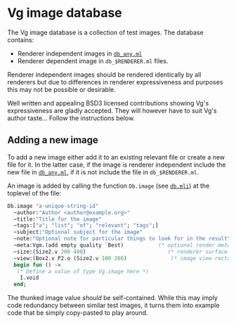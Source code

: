 # Vg image database

The Vg image database is a collection of test images. The database
contains:

* Renderer independent images in [`db_any.ml`](db_any.ml)
* Renderer dependent image in `db_$RENDERER.ml` files. 

Renderer independent images should be rendered identically by all
renderers but due to differences in renderer expressiveness and
purposes this may not be possible or desirable.

Well written and appealing BSD3 licensed contributions showing Vg's
expressiveness are gladly accepted. They will however have to suit
Vg's author taste... Follow the instructions below.

## Adding a new image

To add a new image either add it to an existing relevant file or
create a new file for it. In the latter case, if the image is renderer
independent include the new file in [`db_any.ml`](db_any.ml), if it is
not include the file in `db_$RENDERER.ml`.

An image is added by calling the function `Db.image` (see [`db.mli`](db.mli))
at the toplevel of the file:

```ocaml
Db.image "a-unique-string-id"                                
  ~author:"Author <author@example.org>"
  ~title:"Title for the image"
  ~tags:["a"; "list"; "of"; "relevant"; "tags";]
  ~subject:"Optional subject for the image"
  ~note:"Optional note for particular things to look for in the result"
  ~meta:Vgm.(add empty quality `Best)           (* optional render metadata. *)
  ~size:(Size2.v 200 400)                          (* renderer surface size. *)
  ~view:(Box2.v P2.o (Size2.v 100 200)              (* image view rectangle. *)
  begin fun () ->
   (* Define a value of type Vg.image here *)
    I.void
  end;
```

The thunked image value *should* be self-contained. While this may
imply code redundancy between similar test images, it turns them into
example code that be simply copy-pasted to play around.


